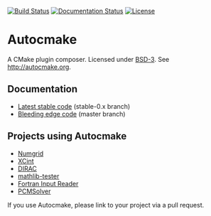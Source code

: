 [![Build Status](https://travis-ci.org/coderefinery/autocmake.svg?branch=master)](https://travis-ci.org/coderefinery/autocmake/builds)
[![Documentation Status](https://readthedocs.org/projects/autocmake/badge/?version=latest)](http://autocmake.readthedocs.org)
[![License](https://img.shields.io/badge/license-%20BSD--3-blue.svg)](../master/LICENSE)


# Autocmake

A CMake plugin composer.
Licensed under [BSD-3](../master/LICENSE).
See http://autocmake.org.


## Documentation

- [Latest stable code](http://autocmake.readthedocs.io/en/stable-0.x/) (stable-0.x branch)
- [Bleeding edge code](http://autocmake.readthedocs.io/en/latest/) (master branch)


## Projects using Autocmake

- [Numgrid](https://github.com/dftlibs/numgrid/)
- [XCint](https://github.com/dftlibs/xcint/)
- [DIRAC](http://diracprogram.org)
- [mathlib-tester](https://github.com/miroi/mathlibs-tester)
- [Fortran Input Reader](https://github.com/miroi/fortran_input_reader)
- [PCMSolver](https://github.com/PCMSolver/pcmsolver)

If you use Autocmake, please link to your project via a pull request.
